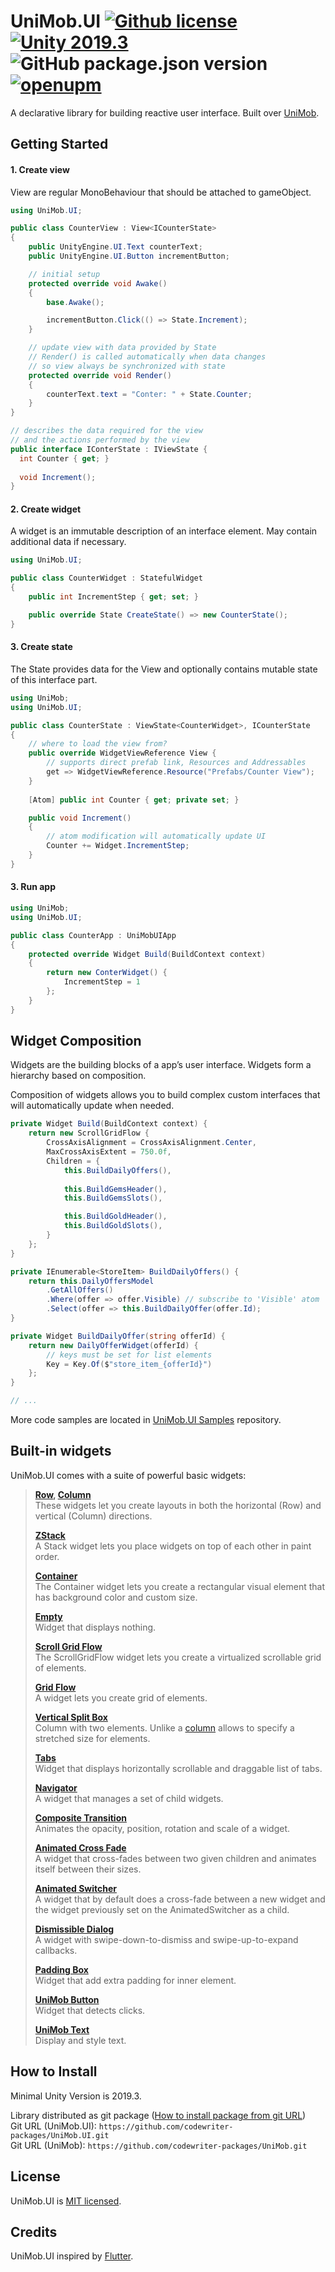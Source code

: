 # UniMob.UI [![Github license](https://img.shields.io/github/license/codewriter-packages/UniMob.UI.svg?style=flat-square)](#) [![Unity 2019.3](https://img.shields.io/badge/Unity-2019.3+-2296F3.svg?style=flat-square)](#) ![GitHub package.json version](https://img.shields.io/github/package-json/v/codewriter-packages/UniMob.UI?style=flat-square) [![openupm](https://img.shields.io/npm/v/com.codewriter.unimob.ui?label=openupm&registry_uri=https://package.openupm.com)](https://openupm.com/packages/com.codewriter.unimob.ui/)

A declarative library for building reactive user interface. Built over [UniMob](https://github.com/codewriter-packages/UniMob).

## Getting Started

#### 1. Create view

View are regular MonoBehaviour that should be attached to gameObject.

```csharp
using UniMob.UI;

public class CounterView : View<ICounterState>
{
    public UnityEngine.UI.Text counterText;
    public UnityEngine.UI.Button incrementButton;

    // initial setup
    protected override void Awake()
    {
        base.Awake();

        incrementButton.Click(() => State.Increment);
    }

    // update view with data provided by State
    // Render() is called automatically when data changes
    // so view always be synchronized with state
    protected override void Render()
    {
        counterText.text = "Conter: " + State.Counter;
    }
}

// describes the data required for the view 
// and the actions performed by the view 
public interface IConterState : IViewState {
  int Counter { get; }
  
  void Increment();
}
```

#### 2. Create widget

A widget is an immutable description of an interface element. May contain additional data if necessary.

```csharp
using UniMob.UI;

public class CounterWidget : StatefulWidget
{
    public int IncrementStep { get; set; }

    public override State CreateState() => new CounterState();
}
```

#### 3. Create state

The State provides data for the View and optionally contains mutable state of this interface part.

```csharp
using UniMob;
using UniMob.UI;

public class CounterState : ViewState<CounterWidget>, ICounterState
{
    // where to load the view from? 
    public override WidgetViewReference View {
        // supports direct prefab link, Resources and Addressables
        get => WidgetViewReference.Resource("Prefabs/Counter View");
    }
    
    [Atom] public int Counter { get; private set; }

    public void Increment()
    {
        // atom modification will automatically update UI
        Counter += Widget.IncrementStep;
    }
}
```

#### 3. Run app

```csharp
using UniMob;
using UniMob.UI;

public class CounterApp : UniMobUIApp
{
    protected override Widget Build(BuildContext context)
    {
        return new ConterWidget() {
            IncrementStep = 1
        };
    }
}
```

## Widget Composition

Widgets are the building blocks of a app’s user interface.
Widgets form a hierarchy based on composition.

Composition of widgets allows you to build complex custom interfaces that will automatically update when needed.

```csharp
private Widget Build(BuildContext context) {
    return new ScrollGridFlow {
        CrossAxisAlignment = CrossAxisAlignment.Center,
        MaxCrossAxisExtent = 750.0f,
        Children = {
            this.BuildDailyOffers(),
            
            this.BuildGemsHeader(),
            this.BuildGemsSlots(),

            this.BuildGoldHeader(),
            this.BuildGoldSlots(),
        }
    };
}

private IEnumerable<StoreItem> BuildDailyOffers() {
    return this.DailyOffersModel
        .GetAllOffers()
        .Where(offer => offer.Visible) // subscribe to 'Visible' atom
        .Select(offer => this.BuildDailyOffer(offer.Id);
}

private Widget BuildDailyOffer(string offerId) {
    return new DailyOfferWidget(offerId) {
        // keys must be set for list elements
        Key = Key.Of($"store_item_{offerId}")
    };
}

// ...
```

More code samples are located in  [UniMob.UI Samples](https://github.com/codewriter-packages/UniMob.UI-Samples) repository.

## Built-in widgets

UniMob.UI comes with a suite of powerful basic widgets:

> **[Row](./Runtime/Widgets/Row.cs), [Column](./Runtime/Widgets/Column.cs)**<br/>
> These widgets let you create layouts in both the horizontal (Row) and vertical (Column) directions.
>
>**[ZStack](./Runtime/Widgets/ZStack.cs)**<br/>
>A Stack widget lets you place widgets on top of each other in paint order.
>
>**[Container](./Runtime/Widgets/Container.cs)**<br/>
>The Container widget lets you create a rectangular visual element that has background color and custom size.
>
> **[Empty](./Runtime/Widgets/Empty.cs)**<br/>
> Widget that displays nothing.
>
>**[Scroll Grid Flow](./Runtime/Widgets/ScrollGridFlow.cs)**<br/>
>The ScrollGridFlow widget lets you create a virtualized scrollable grid of elements.
>
>**[Grid Flow](./Runtime/Widgets/GridFlow.cs)**<br/>
> A widget lets you create grid of elements.
>
>**[Vertical Split Box](./Runtime/Widgets/VerticalSplitBox.cs)**<br/>
> Column with two elements. Unlike a [column](./Runtime/Widgets/Column.cs) allows to specify a stretched size for elements.
>
> **[Tabs](./Runtime/Widgets/Tabs.cs)**<br/>
> Widget that displays horizontally scrollable and draggable list of tabs.
>
>**[Navigator](./Runtime/Widgets/Navigator.cs)**<br/>
> A widget that manages a set of child widgets.
>
>**[Composite Transition](./Runtime/Widgets/CompositeTransition.cs)**<br/>
> Animates the opacity, position, rotation and scale of a widget.
>
>**[Animated Cross Fade](./Runtime/Widgets/AnimatedCrossFade.cs)**<br/>
> A widget that cross-fades between two given children and animates itself between their sizes.
>
>**[Animated Switcher](./Runtime/Widgets/AnimatedSwitcher.cs)**<br/>
> A widget that by default does a cross-fade between a new widget and the widget previously set on the AnimatedSwitcher as a child.
>
>**[Dismissible Dialog](./Runtime/Widgets/DismissibleDialog.cs)**<br/>
> A widget with swipe-down-to-dismiss and swipe-up-to-expand callbacks.
>
>**[Padding Box](./Runtime/Widgets/PaddingBox.cs)**<br/>
> Widget that add extra padding for inner element.
>
>**[UniMob Button](./Runtime/Widgets/UniMobButton.cs)**<br/>
> Widget that detects clicks.
>
>**[UniMob Text](./Runtime/Widgets/UniMobText.cs)**<br/>
> Display and style text.
>

## How to Install
Minimal Unity Version is 2019.3.

Library distributed as git package ([How to install package from git URL](https://docs.unity3d.com/Manual/upm-ui-giturl.html))
<br>Git URL (UniMob.UI): `https://github.com/codewriter-packages/UniMob.UI.git`
<br>Git URL (UniMob): `https://github.com/codewriter-packages/UniMob.git`

## License

UniMob.UI is [MIT licensed](./LICENSE.md).

## Credits

UniMob.UI inspired by [Flutter](https://github.com/flutter/flutter).
